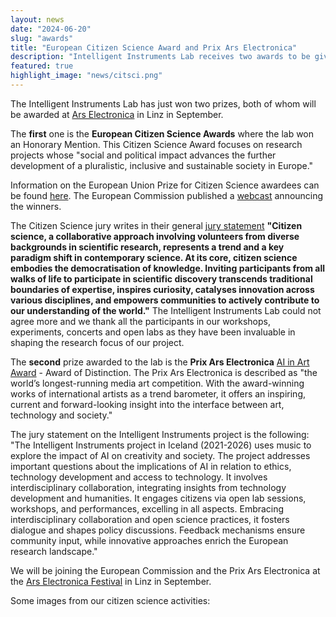 ```yaml
---
layout: news
date: "2024-06-20"
slug: "awards"
title: "European Citizen Science Award and Prix Ars Electronica"
description: "Intelligent Instruments Lab receives two awards to be given at Ars Electronica"
featured: true
highlight_image: "news/citsci.png"
---
```


<script>
    import CaptionedImage from "../../components/Images/CaptionedImage.svelte"
</script>

The Intelligent Instruments Lab has just won two prizes, both of whom will be awarded at <a href="https://ars.electronica.art/news/en/">Ars Electronica</a> in Linz in September. 


<CaptionedImage
    src="news/citsci.png"
    alt="European Citizen Science Awards"
    caption="European Citizen Science Awards"
/>

The **first** one is the **European Citizen Science Awards** where the lab won an Honorary Mention. This Citizen Science Award focuses on research projects whose "social and political impact advances the further development of a pluralistic, inclusive and sustainable society in Europe." 

Information on the European Union Prize for Citizen Science awardees can be found <a href="https://ars.electronica.art/citizenscience/en/winners/">here</a>. The European Commission published a <a href="https://webcast.ec.europa.eu/eu-prize-for-citizen-science-2024-announcement-of-winners">webcast</a> announcing the winners.

The Citizen Science jury writes in their general <a href="https://ars.electronica.art/citizenscience/en/jury/">jury statement</a> <b>"Citizen science, a collaborative approach involving volunteers from diverse backgrounds in scientific research, represents a trend and a key paradigm shift in contemporary science. At its core, citizen science embodies the democratisation of knowledge. Inviting participants from all walks of life to participate in scientific discovery transcends traditional boundaries of expertise, inspires curiosity, catalyses innovation across various disciplines, and empowers communities to actively contribute to our understanding of the world."</b> The Intelligent Instruments Lab could not agree more and we thank all the participants in our workshops, experiments, concerts and open labs as they have been invaluable in shaping the research focus of our project.

<CaptionedImage
    src="news/arselect.png"
    alt="Prix Ars Electronica"
    caption="Prix Ars Electronica"
/>

The **second** prize awarded to the lab is the **Prix Ars Electronica** <a href="https://ars.electronica.art/prix/en/winners/#aiinartaward">AI in Art Award</a> - Award of Distinction. The Prix Ars Electronica is described as "the world’s longest-running media art competition. With the award-winning works of international artists as a trend barometer, it offers an inspiring, current and forward-looking insight into the interface between art, technology and society."

The jury statement on the Intelligent Instruments project is the following: "The Intelligent Instruments project in Iceland (2021-2026) uses music to explore the impact of AI on creativity and society. The project addresses important questions about the implications of AI in relation to ethics, technology development and access to technology. It involves interdisciplinary collaboration, integrating insights from technology development and humanities.  It engages citizens via open lab sessions, workshops, and performances, excelling in all aspects. Embracing interdisciplinary collaboration and open science practices, it fosters dialogue and shapes policy discussions. Feedback mechanisms ensure community input, while innovative approaches enrich the European research landscape."

We will be joining the European Commission and the Prix Ars Electronica at the <a href="https://ars.electronica.art/news/en/">Ars Electronica Festival</a> in Linz in September. 

Some images from our citizen science activities:

<CaptionedImage
    src="stock/science_fair3.jpg"
    alt="iil at the European Science Night"
    caption="iil at the European Science Night"
/>

<CaptionedImage
    src="workshops/hjalteyri.jpg"
    alt="Instrument workshop at Hjalteyri in Northern Iceland"
    caption="Instrument workshop at Hjalteyri in Northern Iceland"
/>

<CaptionedImage
    src="news/organolib-6330.jpg"
    alt="Organium workshop"
    caption="Organium workshop"
/>

<CaptionedImage
    src="workshops/organ.jpg"
    alt="Organic Intelligence Workshop at Hallgrimskirkja in Reykjavik"
    caption="Organic Intelligence Workshop at Hallgrimskirkja in Reykjavik"
/>

<CaptionedImage
    src="workshops/txalaDynjandi.jpg"
    alt="Intelligent txalaparta workshop in Reykjavik"
    caption="Intelligent txalaparta workshop in Reykjavik"
/>

<CaptionedImage
    src="workshops/txalaDynjandi.jpg"
    alt="Intelligent txalaparta workshop in Strandir, North Iceland"
    caption="Intelligent txalaparta workshop in Strandir, North Iceland"
/>

<CaptionedImage
    src="workshops/latent.jpg"
    alt="Hosting the Artificial Intelligence and Music Creativity Conference in Sussex"
    caption="Hosting the Artificial Intelligence and Music Creativity Conference in Sussex"
/>
